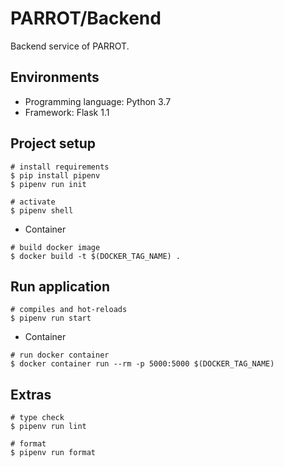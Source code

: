 # PARROT/Backend
Backend service of PARROT.

## Environments
- Programming language: Python 3.7
- Framework: Flask 1.1

## Project setup
```
# install requirements
$ pip install pipenv
$ pipenv run init

# activate
$ pipenv shell
```

- Container
```
# build docker image
$ docker build -t $(DOCKER_TAG_NAME) .
```

## Run application
```
# compiles and hot-reloads
$ pipenv run start
```

- Container
```
# run docker container
$ docker container run --rm -p 5000:5000 $(DOCKER_TAG_NAME)
```

## Extras
```
# type check
$ pipenv run lint

# format
$ pipenv run format
```